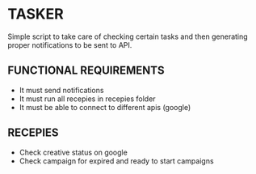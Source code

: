 # TASKER

Simple script to take care of checking certain tasks and then generating 
proper notifications to be sent to API.

## FUNCTIONAL REQUIREMENTS
* It must send notifications
* It must run all recepies in recepies folder
* It must be able to connect to different apis (google)

## RECEPIES

* Check creative status on google
* Check campaign for expired and ready to start campaigns
